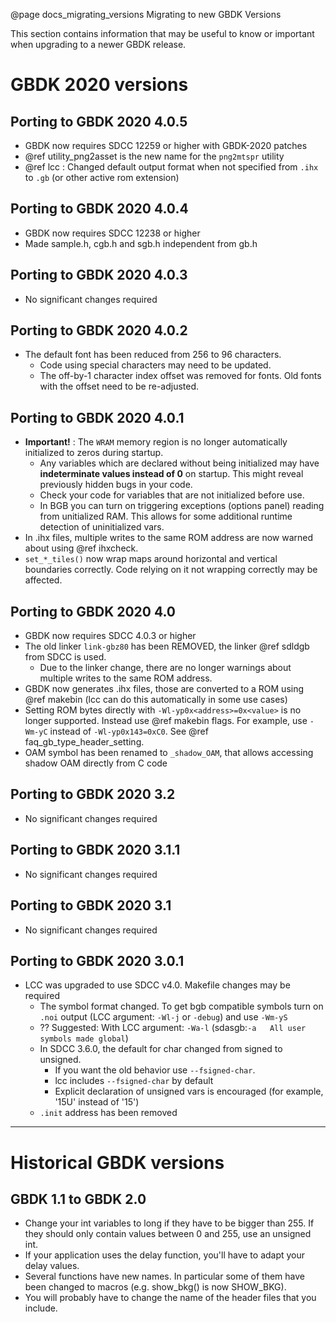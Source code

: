 @page docs_migrating_versions Migrating to new GBDK Versions

This section contains information that may be useful to know or important when upgrading to a newer GBDK release.

# GBDK 2020 versions

## Porting to GBDK 2020 4.0.5
- GBDK now requires SDCC 12259 or higher with GBDK-2020 patches
- @ref utility_png2asset is the new name for the `png2mtspr` utility
- @ref lcc : Changed default output format when not specified from `.ihx` to `.gb` (or other active rom extension)

## Porting to GBDK 2020 4.0.4
- GBDK now requires SDCC 12238 or higher
- Made sample.h, cgb.h and sgb.h independent from gb.h

## Porting to GBDK 2020 4.0.3
  - No significant changes required

## Porting to GBDK 2020 4.0.2
 - The default font has been reduced from 256 to 96 characters.
   - Code using special characters may need to be updated.
   - The off-by-1 character index offset was removed for fonts. Old fonts with the offset need to be re-adjusted.

## Porting to GBDK 2020 4.0.1
 - __Important!__ : The `WRAM` memory region is no longer automatically initialized to zeros during startup.
   - Any variables which are declared without being initialized may have __indeterminate values instead of 0__ on startup. This might reveal previously hidden bugs in your code.
   - Check your code for variables that are not initialized before use.
   - In BGB you can turn on triggering exceptions (options panel) reading from unitialized RAM. This allows for some additional runtime detection of uninitialized vars.
 - In .ihx files, multiple writes to the same ROM address are now warned about using @ref ihxcheck.
 - `set_*_tiles()` now wrap maps around horizontal and vertical boundaries correctly. Code relying on it not wrapping correctly may be affected.


## Porting to GBDK 2020 4.0
 - GBDK now requires SDCC 4.0.3 or higher
 - The old linker `link-gbz80` has been REMOVED, the linker @ref sdldgb from SDCC is used.
   - Due to the linker change, there are no longer warnings about multiple writes to the same ROM address.
 - GBDK now generates .ihx files, those are converted to a ROM using @ref makebin (lcc can do this automatically in some use cases)
 - Setting ROM bytes directly with `-Wl-yp0x<address>=0x<value>` is no longer supported. Instead use @ref makebin flags. For example, use `-Wm-yC` instead of `-Wl-yp0x143=0xC0`. See @ref faq_gb_type_header_setting.
 - OAM symbol has been renamed to `_shadow_OAM`, that allows accessing shadow OAM directly from C code


## Porting to GBDK 2020 3.2
  - No significant changes required

## Porting to GBDK 2020 3.1.1
  - No significant changes required

## Porting to GBDK 2020 3.1
  - No significant changes required

## Porting to GBDK 2020 3.0.1
 - LCC was upgraded to use SDCC v4.0. Makefile changes may be required
   - The symbol format changed. To get bgb compatible symbols turn on `.noi` output (LCC argument: `-Wl-j` or `-debug`) and use `-Wm-yS`
   - ?? Suggested: With LCC argument: `-Wa-l` (sdasgb:`-a   All user symbols made global`)
   - In SDCC 3.6.0, the default for char changed from signed to unsigned.
     - If you want the old behavior use `--fsigned-char`.
     - lcc includes `--fsigned-char` by default
     - Explicit declaration of unsigned vars is encouraged (for example, '15U' instead of '15')
   - `.init` address has been removed

--------------------------------------------------

# Historical GBDK versions

## GBDK 1.1 to GBDK 2.0
 - Change your int variables to long if they have to be bigger than 255. If they should only contain values between 0 and 255, use an unsigned int.
 - If your application uses the delay function, you'll have to adapt your delay values.
 - Several functions have new names. In particular some of them have been changed to macros (e.g. show_bkg() is now SHOW_BKG).
 - You will probably have to change the name of the header files that you include.

